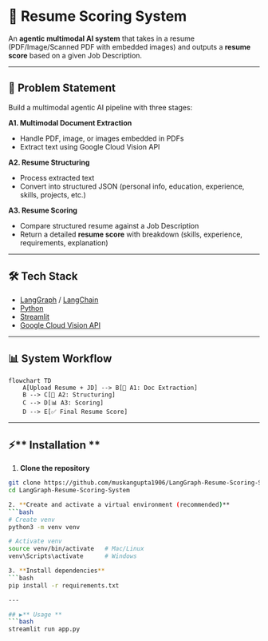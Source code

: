 # 📄 Resume Scoring System  

An **agentic multimodal AI system** that takes in a resume (PDF/Image/Scanned PDF with embedded images) and outputs a **resume score** based on a given Job Description.  

---

## 🚀 Problem Statement  

Build a multimodal agentic AI pipeline with three stages:  

**A1. Multimodal Document Extraction**  
- Handle PDF, image, or images embedded in PDFs  
- Extract text using Google Cloud Vision API  

**A2. Resume Structuring**  
- Process extracted text  
- Convert into structured JSON (personal info, education, experience, skills, projects, etc.)  

**A3. Resume Scoring**  
- Compare structured resume against a Job Description  
- Return a detailed **resume score** with breakdown (skills, experience, requirements, explanation)  

---

## 🛠️ Tech Stack  

- [LangGraph](https://github.com/langchain-ai/langgraph) / [LangChain](https://github.com/langchain-ai/langchain)  
- [Python](https://www.python.org/)  
- [Streamlit](https://streamlit.io/)  
- [Google Cloud Vision API](https://cloud.google.com/vision)  

---

## 📊 System Workflow  

```mermaid
flowchart TD
    A[Upload Resume + JD] --> B[📄 A1: Doc Extraction]
    B --> C[📝 A2: Structuring]
    C --> D[📊 A3: Scoring]
    D --> E[✅ Final Resume Score]
```
---

## ⚡️** Installation  **

1. **Clone the repository**  
```bash
git clone https://github.com/muskangupta1906/LangGraph-Resume-Scoring-System.git
cd LangGraph-Resume-Scoring-System

2. **Create and activate a virtual environment (recommended)**
```bash
# Create venv
python3 -m venv venv  

# Activate venv
source venv/bin/activate   # Mac/Linux  
venv\Scripts\activate      # Windows

3. **Install dependencies**
```bash
pip install -r requirements.txt

---

## ▶️** Usage **
```bash
streamlit run app.py

